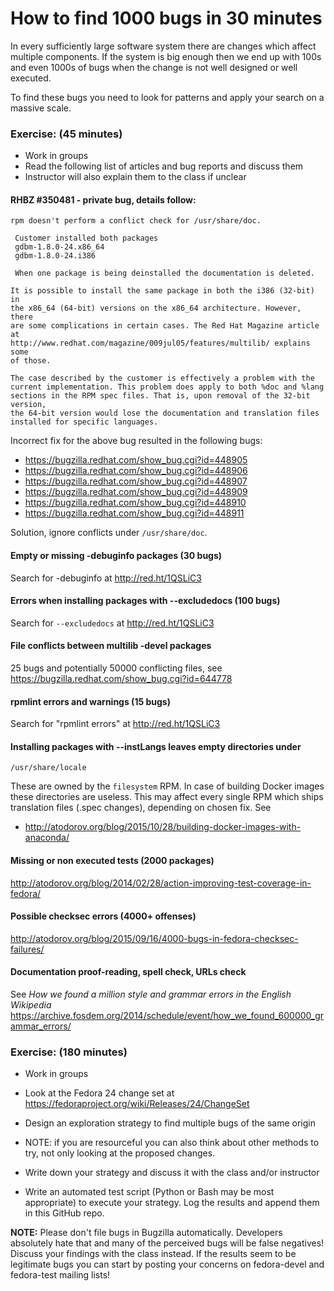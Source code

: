 # How to find 1000 bugs in 30 minutes

In every sufficiently large software system there are changes which affect
multiple components. If the system is big enough then we end up with 100s
and even 1000s of bugs when the change is not well designed or well executed.

To find these bugs you need to look for patterns and apply your search on a
massive scale.

### Exercise: (45 minutes)

* Work in groups
* Read the following list of articles and bug reports and discuss them
* Instructor will also explain them to the class if unclear

#### RHBZ #350481 - private bug, details follow:

    rpm doesn't perform a conflict check for /usr/share/doc.
    
     Customer installed both packages
     gdbm-1.8.0-24.x86_64
     gdbm-1.8.0-24.i386
    
     When one package is being deinstalled the documentation is deleted.
    
    It is possible to install the same package in both the i386 (32-bit) in
    the x86_64 (64-bit) versions on the x86_64 architecture. However, there
    are some complications in certain cases. The Red Hat Magazine article at
    http://www.redhat.com/magazine/009jul05/features/multilib/ explains some
    of those.
    
    The case described by the customer is effectively a problem with the
    current implementation. This problem does apply to both %doc and %lang
    sections in the RPM spec files. That is, upon removal of the 32-bit version,
    the 64-bit version would lose the documentation and translation files
    installed for specific languages.

Incorrect fix for the above bug resulted in the following bugs:
* https://bugzilla.redhat.com/show_bug.cgi?id=448905
* https://bugzilla.redhat.com/show_bug.cgi?id=448906
* https://bugzilla.redhat.com/show_bug.cgi?id=448907
* https://bugzilla.redhat.com/show_bug.cgi?id=448909
* https://bugzilla.redhat.com/show_bug.cgi?id=448910
* https://bugzilla.redhat.com/show_bug.cgi?id=448911

Solution, ignore conflicts under `/usr/share/doc`.

#### Empty or missing -debuginfo packages (30 bugs)

Search for -debuginfo at http://red.ht/1QSLiC3

#### Errors when installing packages with --excludedocs (100 bugs)

Search for `--excludedocs` at http://red.ht/1QSLiC3

#### File conflicts between multilib -devel packages

25 bugs and potentially 50000 conflicting files, see
https://bugzilla.redhat.com/show_bug.cgi?id=644778


#### rpmlint errors and warnings (15 bugs)

Search for "rpmlint errors" at http://red.ht/1QSLiC3


#### Installing packages with --instLangs leaves empty directories under
`/usr/share/locale`

These are owned by the `filesystem` RPM. In case of building
Docker images these directories are useless. This may affect every single RPM
which ships translation files (.spec changes), depending on chosen fix. See
* http://atodorov.org/blog/2015/10/28/building-docker-images-with-anaconda/

#### Missing or non executed tests (2000 packages)

http://atodorov.org/blog/2014/02/28/action-improving-test-coverage-in-fedora/

#### Possible checksec errors (4000+ offenses)

http://atodorov.org/blog/2015/09/16/4000-bugs-in-fedora-checksec-failures/

#### Documentation proof-reading, spell check, URLs check

See *How we found a million style and grammar errors in the English Wikipedia*
https://archive.fosdem.org/2014/schedule/event/how_we_found_600000_grammar_errors/

### Exercise: (180 minutes)

* Work in groups
* Look at the Fedora 24 change set at
https://fedoraproject.org/wiki/Releases/24/ChangeSet
* Design an exploration strategy to find multiple bugs of the same origin
* NOTE: if you are resourceful you can also think about other methods to try,
not only looking at the proposed changes.

* Write down your strategy and discuss it with the class and/or instructor
* Write an automated test script (Python or Bash may be most appropriate)
to execute your strategy. Log the results and append them in this GitHub repo.

**NOTE:** Please don't file bugs in Bugzilla automatically. Developers absolutely
hate that and many of the perceived bugs will be false negatives! Discuss your
findings with the class instead. If the results seem to be legitimate bugs
you can start by posting your concerns on fedora-devel and fedora-test mailing
lists!
